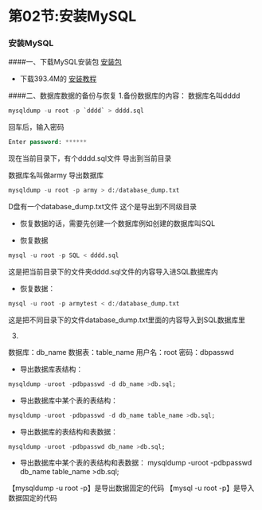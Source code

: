# 第02节:安装MySQL

### 安装MySQL
####一、下载MySQL安装包
[安装包](https://dev.mysql.com/downloads/windows/installer/8.0.html)
* 下载393.4M的
[安装教程](https://www.cnblogs.com/ZengJiaLin/p/11332561.html)

####二、数据库数据的备份与恢复
1.备份数据库的内容：
数据库名叫dddd
```sql
mysqldump -u root -p `dddd` > dddd.sql
```
回车后，输入密码
```sql
Enter password: ******
```
现在当前目录下，有个dddd.sql文件
导出到当前目录

数据库名叫做army
导出数据库
```sql
mysqldump -u root -p army > d:/database_dump.txt
```
D盘有一个database_dump.txt文件
这个是导出到不同级目录

* 恢复数据的话，需要先创建一个数据库例如创建的数据库叫SQL

* 恢复数据
```sql
mysql -u root -p SQL < dddd.sql
```
这是把当前目录下的文件夹dddd.sql文件的内容导入进SQL数据库内

* 恢复数据：
```sql
mysql -u root -p armytest < d:/database_dump.txt
```
这是把不同目录下的文件database_dump.txt里面的内容导入到SQL数据库里

3.
数据库：db_name 
数据表：table_name 
用户名：root 
密码：dbpasswd

* 导出数据库表结构：
```sql
mysqldump -uroot -pdbpasswd -d db_name >db.sql;
```

* 导出数据库中某个表的表结构：
```sql
mysqldump -uroot -pdbpasswd -d db_name table_name >db.sql;
```
* 导出数据库的表结构和表数据：
```sql
mysqldump -uroot -pdbpasswd db_name >db.sql;
```
* 导出数据库中某个表的表结构和表数据：
mysqldump -uroot -pdbpasswd db_name table_name >db.sql;

【mysqldump -u root -p】是导出数据固定的代码
【mysql -u root -p】是导入数据固定的代码
